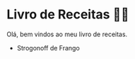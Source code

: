 # Livro de Receitas :man_cook: #  

Olá, bem vindos ao meu livro de receitas.



- Strogonoff de Frango

  
